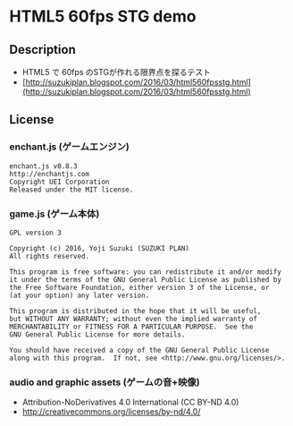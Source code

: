 # HTML5 60fps STG demo
## Description
- HTML5 で 60fps のSTGが作れる限界点を探るテスト
- [http://suzukiplan.blogspot.com/2016/03/html560fpsstg.html](http://suzukiplan.blogspot.com/2016/03/html560fpsstg.html)

## License
### enchant.js (ゲームエンジン)
```
enchant.js v0.8.3
http://enchantjs.com
Copyright UEI Corporation
Released under the MIT license.
```
 
### game.js (ゲーム本体)
```
GPL version 3

Copyright (c) 2016, Yoji Suzuki (SUZUKI PLAN)
All rights reserved.

This program is free software: you can redistribute it and/or modify
it under the terms of the GNU General Public License as published by
the Free Software Foundation, either version 3 of the License, or
(at your option) any later version.

This program is distributed in the hope that it will be useful,
but WITHOUT ANY WARRANTY; without even the implied warranty of
MERCHANTABILITY or FITNESS FOR A PARTICULAR PURPOSE.  See the
GNU General Public License for more details.

You should have received a copy of the GNU General Public License
along with this program.  If not, see <http://www.gnu.org/licenses/>.
```

### audio and graphic assets (ゲームの音+映像)
- Attribution-NoDerivatives 4.0 International (CC BY-ND 4.0)
- http://creativecommons.org/licenses/by-nd/4.0/

